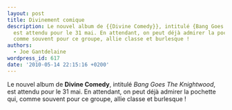 ```yaml
---
layout: post
title: Divinement comique
description: Le nouvel album de {{Divine Comedy}}, intitulé {Bang Goes The Knightwood},
  est attendu pour le 31 mai. En attendant, on peut déjà admirer la pochette qui,
  comme souvent pour ce groupe, allie classe et burlesque !
authors:
  - Joe Gantdelaine
wordpress_id: 617
date: '2010-05-14 22:15:16 +0200'
---
```

Le nouvel album de __Divine Comedy__, intitulé *Bang Goes The Knightwood*, est attendu pour le 31 mai. En attendant, on peut déjà admirer la pochette qui, comme souvent pour ce groupe, allie classe et burlesque !
